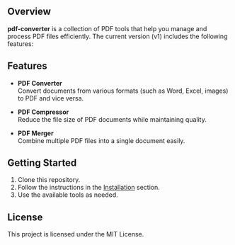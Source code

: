 ## Overview
**pdf-converter** is a collection of PDF tools that help you manage and process PDF files efficiently. The current version (v1) includes the following features:

## Features

- **PDF Converter**  
    Convert documents from various formats (such as Word, Excel, images) to PDF and vice versa.

- **PDF Compressor**  
    Reduce the file size of PDF documents while maintaining quality.

- **PDF Merger**  
    Combine multiple PDF files into a single document easily.

## Getting Started

1. Clone this repository.
2. Follow the instructions in the [Installation](#installation) section.
3. Use the available tools as needed.

## License

This project is licensed under the MIT License.
